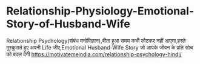 # Relationship-Physiology-Emotional-Story-of-Husband-Wife
Relationship Psychology(संबंध मनोविज्ञान),बीता हुआ समय कभी लौटकर नहीं आएगा,हस्ते मुस्कुराते हुए अपनी Life जीए,Emotional Husband-Wife Story जो आपके जीवन के प्रति सोच को बदल देगी https://motivatemeindia.com/relationship-psychology-hindi/
